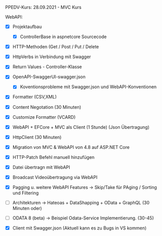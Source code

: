 ﻿PPEDV-Kurs: 28.09.2021 - MVC Kurs 


WebAPI:

- [x] Projektaufbau 
  - [x] ControllerBase in aspnetcore Sourcecode
- [x] HTTP-Methoden (Get / Post / Put / Delete
- [x] HttpVerbs in Verbindung mit Swagger
- [x] Return Values - Controller-Klasse
- [x] OpenAPI-SwaggerUI-swagger.json
  - [x] Koventionsprobleme mit Swagger.json und WebAPI-Konventionen
- [x] Formatter (CSV,XML)
- [x] Content Negotation (30 Minuten)
- [x] Customize Formatter (VCARD)
- [x] WebAPI + EFCore + MVC als Client (1 Stunde) (Json Übertragung) 
- [x] HttpClient (30 Minuten)
- [x] Migration von MVC & WebAPI von 4.8 auf ASP.NET Core

- [x] HTTP-Patch Befehl manuell hinzufügen
- [x] Datei übertragn mit WebAPI
- [x] Broadcast Videoübertragung via WebAPI
- [x] Pagging u. weitere WebAPI Features -> Skip/Take für PAging / Sorting und Filtering
- [ ] Architekturen -> Hateoas + DataShapping + OData + GraphQL (30 Minuten oder) 
- [ ] ODATA 8 (beta) -> Beispiel Odata-Service Implementierung.  (30-45)
- [x] Client mit Swagger.json (Aktuell kann es zu Bugs in VS kommen)






  
